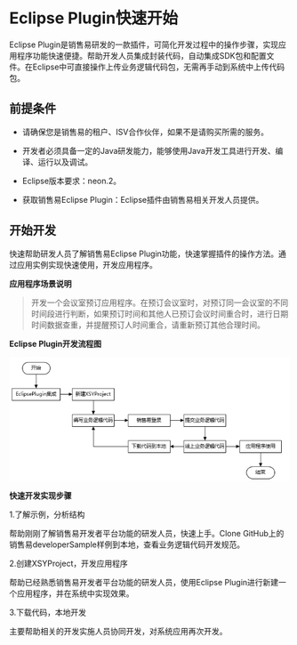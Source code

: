 # Eclipse Plugin快速开始

Eclipse Plugin是销售易研发的一款插件，可简化开发过程中的操作步骤，实现应用程序功能快速便捷。帮助开发人员集成封装代码，自动集成SDK包和配置文件。在Eclipse中可直接操作上传业务逻辑代码包，无需再手动到系统中上传代码包。

## 前提条件

* 请确保您是销售易的租户、ISV合作伙伴，如果不是请购买所需的服务。

* 开发者必须具备一定的Java研发能力，能够使用Java开发工具进行开发、编译、运行以及调试。

* Eclipse版本要求：neon.2。

* 获取销售易Eclipse Plugin：Eclipse插件由销售易相关开发人员提供。

## 开始开发

快速帮助研发人员了解销售易Eclipse Plugin功能，快速掌握插件的操作方法。通过应用实例实现快速使用，开发应用程序。

**应用程序场景说明**

> 开发一个会议室预订应用程序。在预订会议室时，对预订同一会议室的不同时间段进行判断，如果预订时间和其他人已预订会议时间重合时，进行日期时间数据查重，并提醒预订人时间重合，请重新预订其他合理时间。

**Eclipse Plugin开发流程图**

![Eclipse Plugin开发流程图](/assets/develop.png)

**快速开发实现步骤**

1.了解示例，分析结构

帮助刚刚了解销售易开发者平台功能的研发人员，快速上手。Clone GitHub上的销售易developerSample样例到本地，查看业务逻辑代码开发规范。

2.创建XSYProject，开发应用程序

帮助已经熟悉销售易开发者平台功能的研发人员，使用Eclipse Plugin进行新建一个应用程序，并在系统中实现效果。

3.下载代码，本地开发

主要帮助相关的开发实施人员协同开发，对系统应用再次开发。

